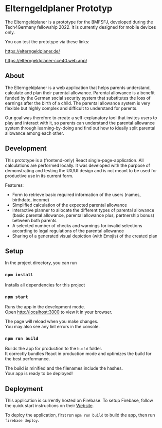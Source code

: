 # Elterngeldplaner Prototyp

The Elterngeldplaner is a prototype for the BMFSFJ, developed during the Tech4Germany fellowship 2022.
It is currently designed for mobile devices only.

You can test the prototype via these links:

https://elterngeldplaner.de/

https://elterngeldplaner-cce40.web.app/

## About

The Elterngeldplaner is a web application that helps parents understand, calculate and plan their parental allowance. Parental allowance is a benefit funded by the German social security system that substitutes the loss of earnings after the birth of a child. The parental allowance system is very flexible but highly complex and difficult to understand for parents.

Our goal was therefore to create a self-explanatory tool that invites users to play and interact with it, so parents can understand the parental allowance system through learning-by-doing and find out how to ideally split parental allowance among each other.

## Development

This prototype is a (frontend-only) React single-page-application. All calculations are performed locally.
It was developed with the purpose of demonstrating and testing the UX/UI design and is not meant to be used for productive use in its current form.

Features:

- Form to retrieve basic required information of the users (names, birthdate, income)
- Simplified calculation of the expected parental allowance
- Interactive planner to allocate the different types of parental allowance (basic parental allowance, parental allowance plus, partnership bonus) between both parents
- A selected number of checks and warnings for invalid selections according to legal regulations of the parental allowance
- Sharing of a generated visual depiction (with Emojis) of the created plan

## Setup

In the project directory, you can run

### `npm install`

Installs all dependencies for this project

### `npm start`

Runs the app in the development mode.\
Open [http://localhost:3000](http://localhost:3000) to view it in your browser.

The page will reload when you make changes.\
You may also see any lint errors in the console.

### `npm run build`

Builds the app for production to the `build` folder.\
It correctly bundles React in production mode and optimizes the build for the best performance.

The build is minified and the filenames include the hashes.\
Your app is ready to be deployed!

## Deployment

This application is currently hosted on Firebase. To setup Firebase, follow the quick start instructions on their [Website](https://firebase.google.com/docs/hosting/quickstart).

To deploy the application, first run `npm run build` to build the app, then run `firebase deploy`.
